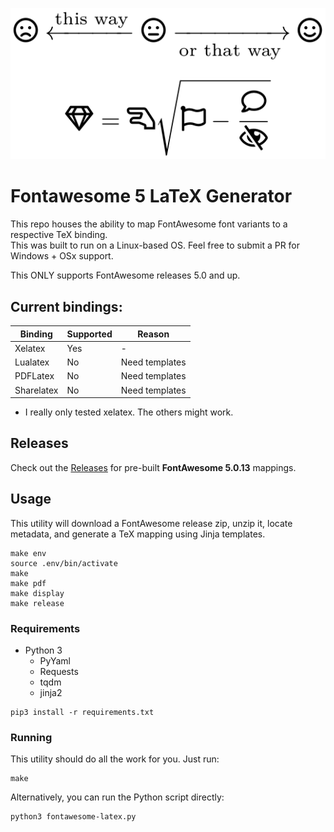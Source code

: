 <p align="center">
<img src="examples/example.png" />
</p>

# Fontawesome 5 LaTeX Generator

This repo houses the ability to map FontAwesome font variants to a respective TeX binding.  
This was built to run on a Linux-based OS. Feel free to submit a PR for Windows + OSx support.  

This ONLY supports FontAwesome releases 5.0 and up.

## Current bindings:
Binding | Supported | Reason
--- | --- | ---
Xelatex | Yes | -
Lualatex | No | Need templates
PDFLatex | No | Need templates
Sharelatex | No | Need templates

* I really only tested xelatex. The others might work.

## Releases
Check out the [Releases](https://github.com/mynameiscosmo/fontawesome-latex/releases) for pre-built **FontAwesome 5.0.13** mappings.

## Usage
This utility will download a FontAwesome release zip, unzip it, locate metadata, and generate a TeX mapping using Jinja templates.

```console
make env
source .env/bin/activate
make
make pdf
make display
make release
```

### Requirements
- Python 3
    - PyYaml
    - Requests
    - tqdm
    - jinja2

```console
pip3 install -r requirements.txt
```

### Running
This utility should do all the work for you.
Just run:
```console
make
```

Alternatively, you can run the Python script directly:
```console
python3 fontawesome-latex.py
```
